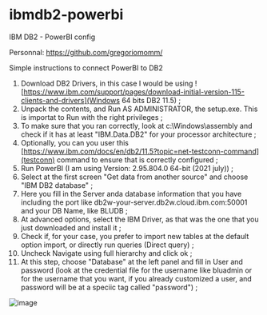 # ibmdb2-powerbi
IBM DB2 - PowerBI config

Personnal: https://github.com/gregoriomomm/

Simple instructions to connect PowerBI to DB2 

1. Download DB2 Drivers, in this case I would be using ![https://www.ibm.com/support/pages/download-initial-version-115-clients-and-drivers](Windows 64 bits DB2 11.5) ;
2. Unpack the contents, and Run AS ADMINISTRATOR, the setup.exe. This is importat to Run with the right privileges ;
3. To make sure that you ran correctly, look at c:\Windows\assembly and check if it has at least "IBM.Data.DB2" for your processor architecture ;
4. Optionally, you can you user this [https://www.ibm.com/docs/en/db2/11.5?topic=net-testconn-command](testconn) command to ensure that is correctly configured ;
5. Run PowerBI (I am using Version: 2.95.804.0 64-bit (2021 july)) ;
6. Select at the first screen "Get data from another source" and choose "IBM DB2 database" ;
7. Here you fill in the Server anda database information that you have including the port like db2w-your-server.db2w.cloud.ibm.com:50001 and your DB Name, like BLUDB ;
8. At advanced options, select the IBM Driver, as that was the one that you just downloaded and install it ;
9. Check if, for your case, you prefer to import new tables at the default option import, or directly run queries (Direct query) ;
10. Uncheck Navigate using full hierarchy and click ok ;
11. At this step, choose "Database" at the left panel and fill in User and password (look at the credential file for the username like bluadmin or for the username that you want, if you already customized a user, and password will be at a speciic tag called "password") ;

![image](https://user-images.githubusercontent.com/35934706/127484699-775c4f5f-b948-40b3-bbc5-785e14ebd674.png)

